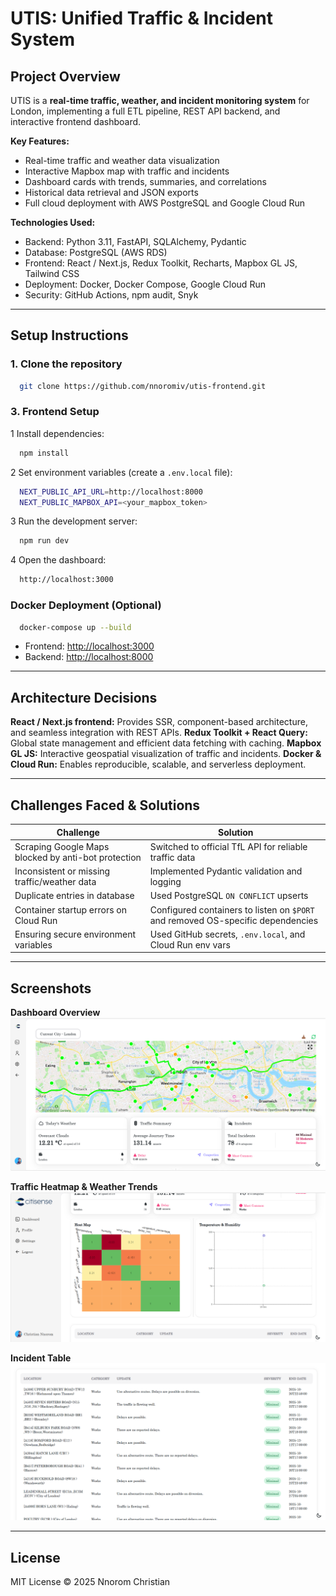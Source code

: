 # UTIS: Unified Traffic & Incident System

## Project Overview

UTIS is a **real-time traffic, weather, and incident monitoring system** for London, implementing a full ETL pipeline, REST API backend, and interactive frontend dashboard.  

**Key Features:**

- Real-time traffic and weather data visualization  
- Interactive Mapbox map with traffic and incidents  
- Dashboard cards with trends, summaries, and correlations  
- Historical data retrieval and JSON exports  
- Full cloud deployment with AWS PostgreSQL and Google Cloud Run  

**Technologies Used:**

- Backend: Python 3.11, FastAPI, SQLAlchemy, Pydantic  
- Database: PostgreSQL (AWS RDS)  
- Frontend: React / Next.js, Redux Toolkit, Recharts, Mapbox GL JS, Tailwind CSS  
- Deployment: Docker, Docker Compose, Google Cloud Run  
- Security: GitHub Actions, npm audit, Snyk  

---

## Setup Instructions

### 1. Clone the repository

```bash
  git clone https://github.com/nnoromiv/utis-frontend.git
```

### 3. Frontend Setup

1 Install dependencies:

```bash
  npm install
```

2 Set environment variables (create a `.env.local` file):

```bash
  NEXT_PUBLIC_API_URL=http://localhost:8000
  NEXT_PUBLIC_MAPBOX_API=<your_mapbox_token>
```

3 Run the development server:

```bash
  npm run dev
```

4 Open the dashboard:

```bash
  http://localhost:3000
```

### Docker Deployment (Optional)

```bash
  docker-compose up --build
```

- Frontend: [http://localhost:3000](http://localhost:3000)
- Backend: [http://localhost:8000](http://localhost:8000)

---

## Architecture Decisions

**React / Next.js frontend:** Provides SSR, component-based architecture, and seamless integration with REST APIs.
**Redux Toolkit + React Query:** Global state management and efficient data fetching with caching.
**Mapbox GL JS:** Interactive geospatial visualization of traffic and incidents.
**Docker & Cloud Run:** Enables reproducible, scalable, and serverless deployment.

---

## Challenges Faced & Solutions

| Challenge                                                | Solution                                                                        |
| -------------------------------------------------------- | ------------------------------------------------------------------------------- |
| Scraping Google Maps blocked by anti-bot protection | Switched to official TfL API for reliable traffic data                          |
| Inconsistent or missing traffic/weather data             | Implemented Pydantic validation and logging                                     |
| Duplicate entries in database                            | Used PostgreSQL `ON CONFLICT` upserts                                           |
| Container startup errors on Cloud Run                    | Configured containers to listen on `$PORT` and removed OS-specific dependencies |
| Ensuring secure environment variables                    | Used GitHub secrets, `.env.local`, and Cloud Run env vars                       |

---

## Screenshots

**Dashboard Overview**
![Dashboard](src/images/dashboard.png)

**Traffic Heatmap & Weather Trends**
![Traffic Heatmap](src/images/chart.png)

**Incident Table**
![Incident Table](src/images/incident.png)

---

## License

MIT License © 2025 Nnorom Christian
